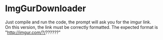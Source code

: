# ImgGurDownloader
Just compile and run the code, the prompt will ask you for the imgur link. On this version, the link must be correctly formatted.
The expected format is "http://imgur.com/?/??????"
